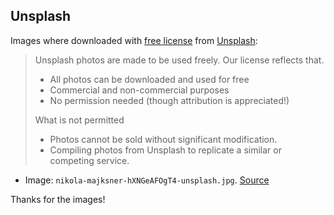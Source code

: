 ## Unsplash

Images where downloaded with [free license](https://unsplash.com/license) from [Unsplash](https://unsplash.com/):

> Unsplash photos are made to be used freely. Our license reflects that.
> - All photos can be downloaded and used for free
> - Commercial and non-commercial purposes
> - No permission needed (though attribution is appreciated!)
> 
> What is not permitted
> - Photos cannot be sold without significant modification.
> - Compiling photos from Unsplash to replicate a similar or competing service.

- Image: `nikola-majksner-hXNGeAFOgT4-unsplash.jpg`. [Source](https://unsplash.com/photos/hXNGeAFOgT4)

Thanks for the images!